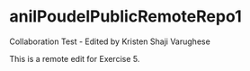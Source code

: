 # anilPoudelPublicRemoteRepo1

Collaboration Test - Edited by Kristen Shaji Varughese

This is a remote edit for Exercise 5.
